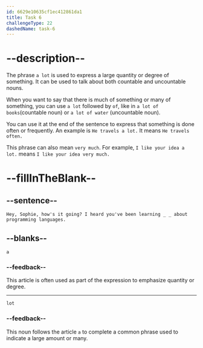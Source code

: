 ```yaml
---
id: 6629e10635cf1ec412861da1
title: Task 6
challengeType: 22
dashedName: task-6
---
```


<!--
AUDIO REFERENCE: 
Brian: Hey, Sophie, how's it going? I heard you've been learning a lot about programming languages.
-->

# --description--

The phrase `a lot` is used to express a large quantity or degree of something. It can be used to talk about both countable and uncountable nouns.

When you want to say that there is much of something or many of something, you can use `a lot` followed by `of`, like in `a lot of books`(countable noun) or `a lot of water` (uncountable noun).

You can use it at the end of the sentence to express that something is done often or frequently. An example is `He travels a lot.` It means `He travels often.`

This phrase can also mean `very much`. For example, `I like your idea a lot.` means `I like your idea very much.`

# --fillInTheBlank--

## --sentence--

`Hey, Sophie, how's it going? I heard you've been learning _ _ about programming languages.`

## --blanks--

`a`

### --feedback--

This article is often used as part of the expression to emphasize quantity or degree.

---

`lot`

### --feedback--

This noun follows the article `a` to complete a common phrase used to indicate a large amount or many.
